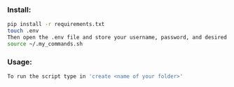 ### Install:

```bash
pip install -r requirements.txt
touch .env
Then open the .env file and store your username, password, and desired file destination. Use the provided format at the bottom of this README.
source ~/.my_commands.sh
```

### Usage:

```bash
To run the script type in 'create <name of your folder>'
```
